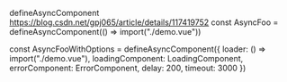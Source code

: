 defineAsyncComponent
https://blog.csdn.net/gpj065/article/details/117419752
const AsyncFoo = defineAsyncComponent(() => import("./demo.vue"))

const AsyncFooWithOptions = defineAsyncComponent({
  loader: () => import("./demo.vue"),
  loadingComponent: LoadingComponent,
  errorComponent: ErrorComponent,
  delay: 200,
  timeout: 3000
})


